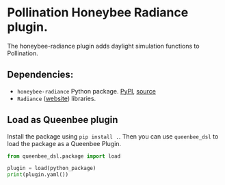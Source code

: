 # Pollination Honeybee Radiance plugin.

The honeybee-radiance plugin adds daylight simulation functions to Pollination.

## Dependencies:

- `honeybee-radiance` Python package. [PyPI](https://pypi.org/project/honeybee-radiance/), [source](https://github.com/ladybug-tools/honeybee-radiance)
- `Radiance` ([website](https://www.radiance-online.org/)) libraries.


## Load as Queenbee plugin

Install the package using `pip install .`. Then you can use `queenbee_dsl` to load the
package as a Queenbee Plugin.

```python
from queenbee_dsl.package import load

plugin = load(python_package)
print(plugin.yaml())
```
